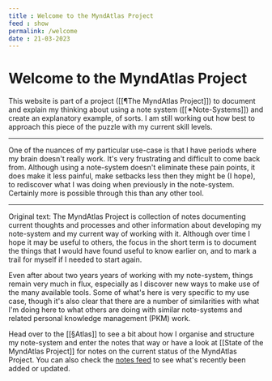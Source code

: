 ```yaml
---
title : Welcome to the MyndAtlas Project
feed : show
permalink: /welcome
date : 21-03-2023
---
```

# Welcome to the MyndAtlas Project

This website is part of a project ([[¶The MyndAtlas Project]]) to document and explain my thinking about using a note system ([[✶Note-Systems]]) and create an explanatory example, of sorts. I am still working out how best to approach this piece of the puzzle with my current skill levels.

---
One of the nuances of my particular use-case is that I have periods where my brain doesn't really work. It's very frustrating and difficult to come back from. Although using a note-system doesn't eliminate these pain points, it does make it less painful, make setbacks less then they might be (I hope), to rediscover what I was doing when previously in the note-system. Certainly more is possible through this than any other tool.

---
Original text:
The MyndAtlas Project is collection of notes documenting current thoughts and  processes and other information about developing my note-system and my current way of working with it. Although over time I hope it may be useful to others, the focus in the short term is to document the things that I would have found useful to know earlier on, and to mark a trail for myself if I needed to start again.

Even after about two years years of working with my note-system, things remain very much in flux, especially as I discover new ways to make use of the many available tools. Some of what's here is very specific to my use case, though it's also clear that there are a number of similarities with what I'm doing here to what others are doing with similar note-systems and related personal knowledge management (PKM) work.

Head over to the [[§Atlas]] to see a bit about how I organise and structure my note-system and enter the notes that way or have a look at [[State of the MyndAtlas Project]] for notes on the current status of the MyndAtlas Project. You can also check the <a href="{{'/notes' | relative_url}}">notes feed</a> to see what's recently been added or updated.